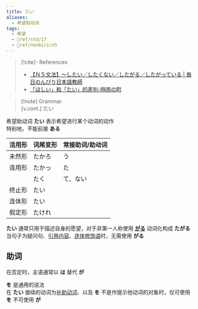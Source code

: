 ```yaml
---
title: たい
aliases:
  - 希望助动词
tags:
  - 希望
  - 📖ref/std/17
  - 📖ref/nonbiri/n5
---
```

> [!cite]- References  
> - [【Ｎ５文法】～したい／したくない／したがる／したがっている | 毎日のんびり日本語教師](https://mainichi-nonbiri.com/grammar/n5-shitai/)  
> - [「ほしい」和「たい」的差別-時雨の町](https://www.sigure.tw/learn-japanese/mix/difference/hoshii-tai)  

> [!note] Grammar  
> [v.cont.] たい  

希望助动词 **たい** 表示希望进行某个动词的动作  
特别地，不能前接 **ある**  

| 活用形 | 词尾变形 | 常接助词/助动词 |
| --- | ---- | -------- |
| 未然形 | たかろ  | う        |
| 连用形 | たかっ  | た        |
|     | たく   | て、ない     |
| 终止形 | たい   |          |
| 连体形 | たい   |          |
| 假定形 | たけれ  |          |

**たい** 通常只用于描述自身的愿望，对于非第一人称使用 [**がる**](../4.particle/がる.md) 动词化构成 **たがる**  
当句子为疑问句、[引用内容](../4.particle/1.basic%20particle/と.md#表示引用内容)、[连体修饰语](../9.sentence_pattern/连体修饰语.md)时，无需使用 **がる**  

## 助词  

在否定时，主语通常以 **は** 替代 **が**  

**を** 是通用的说法  
在 **たい** 接续的动词为[补助动词](../6.subsidiary_verb/0.补助动词.md)、以及 **を** 不是作提示他动词的对象时，仅可使用 **を** 不可使用 **が**  


